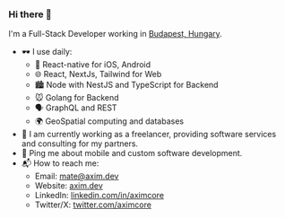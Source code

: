 ### Hi there 👋

I'm a Full-Stack Developer working in [Budapest, Hungary](https://goo.gl/maps/77zLhS6WYtYyNyDk8).

- 🕶 I use daily:
  - 📱 React-native for iOS, Android
  - 🌐 React, NextJs, Tailwind for Web
  - 🏙 Node with NestJS and TypeScript for Backend
  - 🐭 Golang for Backend
  - 🗣 GraphQL and REST
  - 🌍 GeoSpatial computing and databases
- 🌆 I am currently working as a freelancer, providing software services and consulting for my partners.
- 💬 Ping me about mobile and custom software development.
- 📬 How to reach me:
  - Email: [mate@axim.dev](mailto:mate@axim.dev)
  - Website: [axim.dev](https://axim.dev?ref=github)
  - LinkedIn: [linkedin.com/in/aximcore](https://www.linkedin.com/in/aximcore/)
  - Twitter/X: [twitter.com/aximcore](https://twitter.com/aximcore)

<!--
**aximcore/aximcore** is a ✨ _special_ ✨ repository because its `README.md` (this file) appears on your GitHub profile.

Here are some ideas to get you started:

- 🔭 I’m currently working on ...
- 🌱 I’m currently learning ...
- 👯 I’m looking to collaborate on ...
- 🤔 I’m looking for help with ...
- 💬 Ask me about ...
- 📫 How to reach me: ...
- 😄 Pronouns: ...
- ⚡ Fun fact: ...


[![AximCore GitHub stats](https://github-readme-stats.vercel.app/api?username=aximcore&count_private=true)](https://github.com/anuraghazra/github-readme-stats)

[![Top Langs](https://github-readme-stats.vercel.app/api/top-langs/?username=aximcore)](https://github.com/anuraghazra/github-readme-stats)
-->
